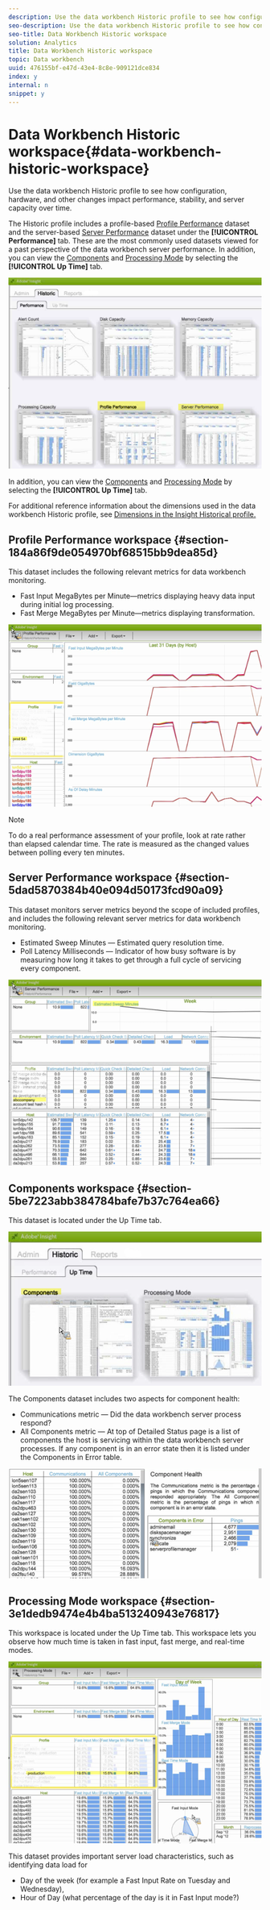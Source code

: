 ```yaml
---
description: Use the data workbench Historic profile to see how configuration, hardware, and other changes impact performance, stability, and server capacity over time.
seo-description: Use the data workbench Historic profile to see how configuration, hardware, and other changes impact performance, stability, and server capacity over time.
seo-title: Data Workbench Historic workspace
solution: Analytics
title: Data Workbench Historic workspace
topic: Data workbench
uuid: 476155bf-e47d-43e4-8c8e-909121dce834
index: y
internal: n
snippet: y
---
```


# Data Workbench Historic workspace{#data-workbench-historic-workspace}

Use the data workbench Historic profile to see how configuration, hardware, and other changes impact performance, stability, and server capacity over time.

The Historic profile includes a profile-based [Profile Performance](../../../home/monitoring-installation/monitoring-profiles/monitoring-historical-using.md#section-184a86f9de054970bf68515bb9dea85d) dataset and the server-based [Server Performance](../../../home/monitoring-installation/monitoring-profiles/monitoring-historical-using.md#section-5dad5870384b40e094d50173fcd90a09) dataset under the **[!UICONTROL Performance]** tab. These are the most commonly used datasets viewed for a past perspective of the data workbench server performance. In addition, you can view the [Components](../../../home/monitoring-installation/monitoring-profiles/monitoring-historical-using.md#section-5be7223abb384784bafe7b37c764ea66) and [Processing Mode](../../../home/monitoring-installation/monitoring-profiles/monitoring-historical-using.md#section-5be7223abb384784bafe7b37c764ea66) by selecting the **[!UICONTROL Up Time]** tab.

![](assets/Historic_Performance.png)

In addition, you can view the [Components](../../../home/monitoring-installation/monitoring-profiles/monitoring-historical-using.md#section-5be7223abb384784bafe7b37c764ea66) and [Processing Mode](../../../home/monitoring-installation/monitoring-profiles/monitoring-historical-using.md#section-5be7223abb384784bafe7b37c764ea66) by selecting the **[!UICONTROL Up Time]** tab.

For additional reference information about the dimensions used in the data workbench Historic profile, see [Dimensions in the Insight Historical profile.](../../../home/monitoring-installation/monitoring-appendix/monitoring-historical.md#concept-a42837c9c9274f83ad5bc5a6720f02b0)

## Profile Performance workspace {#section-184a86f9de054970bf68515bb9dea85d}

This dataset includes the following relevant metrics for data workbench monitoring.

* Fast Input MegaBytes per Minute—metrics displaying heavy data input during initial log processing. 
* Fast Merge MegaBytes per Minute—metrics displaying transformation.

![](assets/Historic_Profile_Performance.png)

>[!NOTE]
>
>To do a real performance assessment of your profile, look at rate rather than elapsed calendar time. The rate is measured as the changed values between polling every ten minutes.

## Server Performance workspace {#section-5dad5870384b40e094d50173fcd90a09}

This dataset monitors server metrics beyond the scope of included profiles, and includes the following relevant server metrics for data workbench monitoring.

* Estimated Sweep Minutes — Estimated query resolution time. 
* Poll Latency Milliseconds — Indicator of how busy software is by measuring how long it takes to get through a full cycle of servicing every component.

![](assets/Historic_Server_Performance.png)

## Components workspace {#section-5be7223abb384784bafe7b37c764ea66}

This dataset is located under the Up Time tab.

![](assets/Up_Time.png)

The Components dataset includes two aspects for component health:

* Communications metric — Did the data workbench server process respond? 
* All Components metric — At top of Detailed Status page is a list of components the host is servicing within the data workbench server processes. If any component is in an error state then it is listed under the Components in Error table.

![](assets/Up_Time_components.png)

## Processing Mode workspace {#section-3e1dedb9474e4b4ba513240943e76817}

This workspace is located under the Up Time tab. This workspace lets you observe how much time is taken in fast input, fast merge, and real-time modes. 

![](assets/Up_Time_Processing_mode.png)

This dataset provides important server load characteristics, such as identifying data load for

* Day of the week (for example a Fast Input Rate on Tuesday and Wednesday), 
* Hour of Day (what percentage of the day is it in Fast Input mode?)

